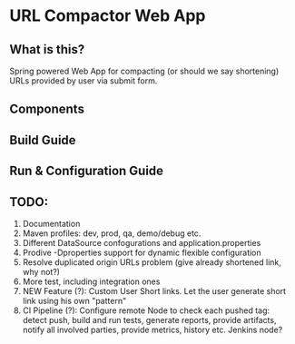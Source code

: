 # URL Compactor Web App

## What is this?
Spring powered Web App for compacting (or should we say shortening) URLs provided by user via submit form.

## Components

## Build Guide

## Run & Configuration Guide

## TODO:
1. Documentation
2. Maven profiles: dev, prod, qa, demo/debug etc.
3. Different DataSource confogurations and application.properties
4. Prodive -Dproperties support for dynamic flexible configuration
5. Resolve duplicated origin URLs problem (give already shortened link, why not?)
6. More test, including integration ones
7. NEW Feature (?): Custom User Short links. Let the user generate short link using his own "pattern"
8. CI Pipeline (?): Configure remote Node to check each pushed tag: detect push, build and run tests, generate reports, provide artifacts, notify all involved parties, provide metrics, history etc. Jenkins node?